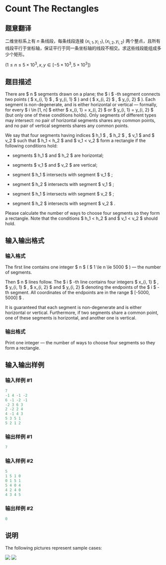 # Count The Rectangles

## 题意翻译

二维坐标系上有 $n$ 条线段，每条线段连接 $(x_{i,1},y_{i,1}),(x_{i,2},y_{i,2})$ 两个整点，且所有线段平行于坐标轴，保证平行于同一条坐标轴的线段不相交。求这些线段能组成多少个矩形。

$(1 \leq n \leq 5 \times 10^3,x,y \in [-5 \times 10^3,5 \times 10^3])$

## 题目描述

There are $ n $ segments drawn on a plane; the $ i $ -th segment connects two points ( $ x_{i, 1} $ , $ y_{i, 1} $ ) and ( $ x_{i, 2} $ , $ y_{i, 2} $ ). Each segment is non-degenerate, and is either horizontal or vertical — formally, for every $ i \in [1, n] $ either $ x_{i, 1} = x_{i, 2} $ or $ y_{i, 1} = y_{i, 2} $ (but only one of these conditions holds). Only segments of different types may intersect: no pair of horizontal segments shares any common points, and no pair of vertical segments shares any common points.

We say that four segments having indices $ h_1 $ , $ h_2 $ , $ v_1 $ and $ v_2 $ such that $ h_1 < h_2 $ and $ v_1 < v_2 $ form a rectangle if the following conditions hold:

- segments $ h_1 $ and $ h_2 $ are horizontal;

- segments $ v_1 $ and $ v_2 $ are vertical;

- segment $ h_1 $ intersects with segment $ v_1 $ ;

- segment $ h_2 $ intersects with segment $ v_1 $ ;

- segment $ h_1 $ intersects with segment $ v_2 $ ;

- segment $ h_2 $ intersects with segment $ v_2 $ .

Please calculate the number of ways to choose four segments so they form a rectangle. Note that the conditions $ h_1 < h_2 $ and $ v_1 < v_2 $ should hold.

## 输入输出格式

### 输入格式

The first line contains one integer $ n $ ( $ 1 \le n \le 5000 $ ) — the number of segments.

Then $ n $ lines follow. The $ i $ -th line contains four integers $ x_{i, 1} $ , $ y_{i, 1} $ , $ x_{i, 2} $ and $ y_{i, 2} $ denoting the endpoints of the $ i $ -th segment. All coordinates of the endpoints are in the range $ [-5000, 5000] $ .

It is guaranteed that each segment is non-degenerate and is either horizontal or vertical. Furthermore, if two segments share a common point, one of these segments is horizontal, and another one is vertical.

### 输出格式

Print one integer — the number of ways to choose four segments so they form a rectangle.

## 输入输出样例

### 输入样例 #1

```cpp
7
-1 4 -1 -2
6 -1 -2 -1
-2 3 6 3
2 -2 2 4
4 -1 4 3
5 3 5 1
5 2 1 2

```
### 输出样例 #1

```cpp
7

```
### 输入样例 #2

```cpp
5
1 5 1 0
0 1 5 1
5 4 0 4
4 2 4 0
4 3 4 5

```
### 输出样例 #2

```cpp
0

```
## 说明

The following pictures represent sample cases:

![](https://cdn.luogu.com.cn/upload/vjudge_pic/CF1194E/0df80808060fcc7405e536f42c94972d38a7ef82.png) ![](https://cdn.luogu.com.cn/upload/vjudge_pic/CF1194E/8812b754a729f01695d6f682c0c9ba14b0826bfc.png)

